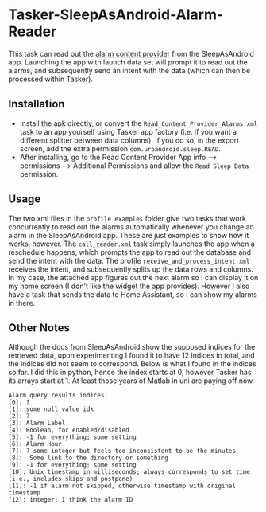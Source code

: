 # Tasker-SleepAsAndroid-Alarm-Reader
This task can read out the [alarm content provider](https://docs.sleep.urbandroid.org/devs/content_provider_api.html) from the SleepAsAndroid app.
Launching the app with launch data set will prompt it to read out the alarms, and subsequently send an intent with the data (which can then be processed within Tasker).

## Installation
- Install the apk directly, or convert the `Read_Content_Provider_Alarms.xml` task to an app yourself using Tasker app factory (i.e. if you want a different splitter between data columns). If you do so, in the export screen, add the extra permission `com.urbandroid.sleep.READ`.
- After installing, go to the Read Content Provider App info --> permissions --> Additional Permissions and allow the `Read Sleep Data` permission.

## Usage
The two xml files in the `profile examples` folder give two tasks that work concurrently to read out the alarms automatically whenever you change an alarm in the SleepAsAndroid app. These are just examples to show how it works, however. The `call_reader.xml` task simply launches the app when a reschedule happens, which prompts the app to read out the database and send the intent with the data. The profile `receive_and_process_intent.xml` receives the intent, and subsequently splits up the data rows and columns. In my case, the attached app figures out the next alarm so I can display it on my home screen (I don't like the widget the app provides). 
However I also have a task that sends the data to Home Assistant, so I can show my alarms in there.

## Other Notes
Although the docs from SleepAsAndroid show the supposed indices for the retrieved data, upon experimenting I found it to have 12 indices in total, and the indices did not seem to correspond. Below is what I found in the indices so far. I did this in python, hence the index starts at 0, however Tasker has its arrays start at 1. At least those years of Matlab in uni are paying off now.
```
Alarm query results indices:
[0]: ?
[1]: some null value idk
[2]: ?
[3]: Alarm Label
[4]: Boolean, for enabled/disabled
[5]: -1 for everything; some setting
[6]: Alarm Hour
[7]: ? some integer but feels too inconsistent to be the minutes
[8]:  Some link to the directory or something
[9]: -1 for everything; some setting
[10]: Unix timestamp in milliseconds; always corresponds to set time (i.e., includes skips and postpone)
[11]: -1 if alarm not skipped, otherwise timestamp with original timestamp
[12]: integer; I think the alarm ID
```
